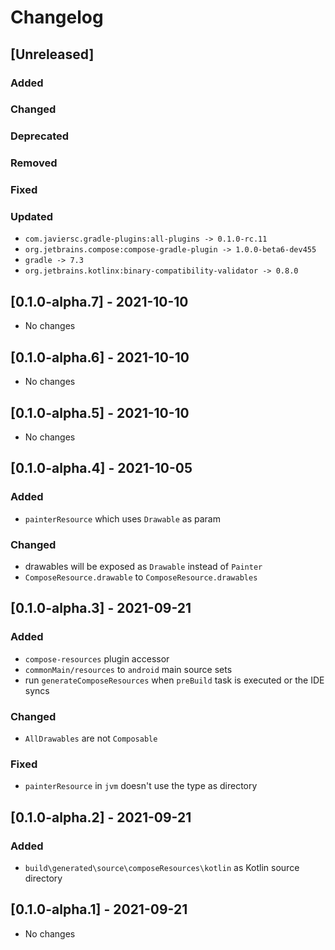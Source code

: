 # Changelog

## [Unreleased]

### Added

### Changed

### Deprecated

### Removed

### Fixed

### Updated
- `com.javiersc.gradle-plugins:all-plugins -> 0.1.0-rc.11`
- `org.jetbrains.compose:compose-gradle-plugin -> 1.0.0-beta6-dev455`
- `gradle -> 7.3`
- `org.jetbrains.kotlinx:binary-compatibility-validator -> 0.8.0`

## [0.1.0-alpha.7] - 2021-10-10
- No changes

## [0.1.0-alpha.6] - 2021-10-10
- No changes

## [0.1.0-alpha.5] - 2021-10-10
- No changes

## [0.1.0-alpha.4] - 2021-10-05

### Added
- `painterResource` which uses `Drawable` as param

### Changed
- drawables will be exposed as `Drawable` instead of `Painter`
- `ComposeResource.drawable` to `ComposeResource.drawables`

## [0.1.0-alpha.3] - 2021-09-21

### Added
- `compose-resources` plugin accessor
- `commonMain/resources` to `android` main source sets
- run `generateComposeResources` when `preBuild` task is executed or the IDE syncs

### Changed
- `AllDrawables` are not `Composable` 

### Fixed
- `painterResource` in `jvm` doesn't use the type as directory

## [0.1.0-alpha.2] - 2021-09-21

### Added
- `build\generated\source\composeResources\kotlin` as Kotlin source directory

## [0.1.0-alpha.1] - 2021-09-21
- No changes

